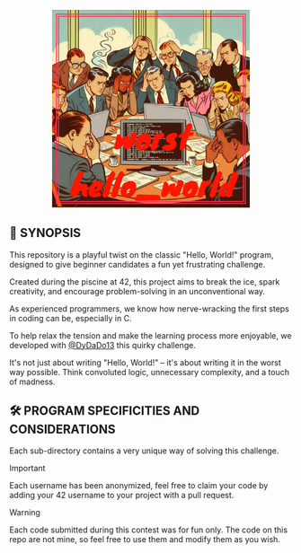 <p align="center">
  <img src="img/whw.png" width="70%"/>
</p>

## 🚀 SYNOPSIS

This repository is a playful twist on the classic "Hello, World!" program, designed to give beginner candidates a fun yet frustrating challenge.

Created during the piscine at 42, this project aims to break the ice, spark creativity, and encourage problem-solving in an unconventional way.

As experienced programmers, we know how nerve-wracking the first steps in coding can be, especially in C.

To help relax the tension and make the learning process more enjoyable, we developed with [@DyDaDo13](https://github.com/DyDaDo13) this quirky challenge.

It's not just about writing "Hello, World!" – it's about writing it in the worst way possible. Think convoluted logic, unnecessary complexity, and a touch of madness.

## 🛠️ PROGRAM SPECIFICITIES AND CONSIDERATIONS

Each sub-directory contains a very unique way of solving this challenge.

> [!IMPORTANT]
> Each username has been anonymized, feel free to claim your code by adding your 42 username to your project with a pull request.

> [!WARNING]
> Each code submitted during this contest was for fun only. The code on this repo are not mine, so feel free to use them and modify them as you wish.


